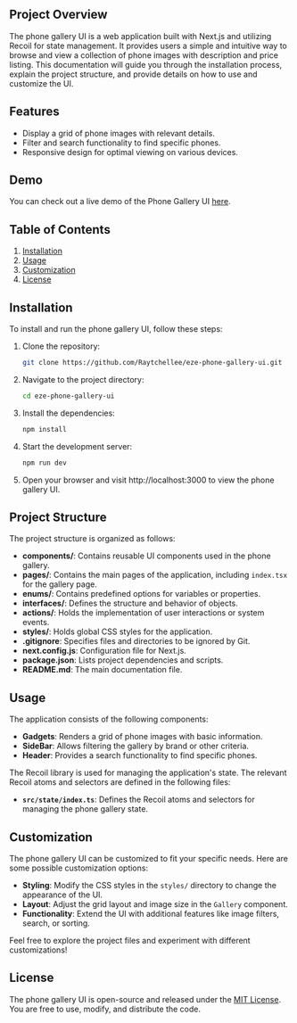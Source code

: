 ## Project Overview

The phone gallery UI is a web application built with Next.js and utilizing Recoil for state management. It provides users a simple and intuitive way to browse and view a collection of phone images with description and price listing. This documentation will guide you through the installation process, explain the project structure, and provide details on how to use and customize the UI.

## Features

- Display a grid of phone images with relevant details.
- Filter and search functionality to find specific phones.
- Responsive design for optimal viewing on various devices.

## Demo

You can check out a live demo of the Phone Gallery UI [here](https://phone-gallery-ui-live-fx5z-ng6171x2n-raytchellee.vercel.app).

## Table of Contents

1. [Installation](#installation)<!-- 2. [Project Structure](#project-structure) -->
2. [Usage](#usage)
3. [Customization](#customization)<!-- 5. [Contributing](#contributing) -->
4. [License](#license)

## Installation

To install and run the phone gallery UI, follow these steps:

1. Clone the repository:

   ```bash
   git clone https://github.com/Raytchellee/eze-phone-gallery-ui.git
   ```

2. Navigate to the project directory:

   ```bash
   cd eze-phone-gallery-ui
   ```

3. Install the dependencies:

   ```bash
   npm install
   ```

4. Start the development server:

   ```bash
   npm run dev
   ```

5. Open your browser and visit http://localhost:3000 to view the phone gallery UI.

## Project Structure

The project structure is organized as follows:
<!-- 
```
eze-phone-gallery-ui/
├── components/
│   ├── Gallery.js
│   ├── Image.js
│   └── ...
├── pages/
│   ├── index.js
│   └── ...
├── public/
│   ├── images/
│   │   ├── phone1.jpg
│   │   ├── phone2.jpg
│   │   └── ...
│   └── ...
├── styles/
│   ├── global.css
│   └── ...
├── .gitignore
├── next.config.js
├── package.json
├── README.md
└── ...
``` -->
- **components/**: Contains reusable UI components used in the phone gallery.
- **pages/**: Contains the main pages of the application, including `index.tsx` for the gallery page.
- **enums/**: Contains predefined options for variables or properties.
- **interfaces/**: Defines the structure and behavior of objects.
- **actions/**: Holds the implementation of user interactions or system events.
- **styles/**: Holds global CSS styles for the application.
- **.gitignore**: Specifies files and directories to be ignored by Git.
- **next.config.js**: Configuration file for Next.js.
- **package.json**: Lists project dependencies and scripts.
- **README.md**: The main documentation file.


## Usage

The application consists of the following components:

- **Gadgets**: Renders a grid of phone images with basic information.
- **SideBar**: Allows filtering the gallery by brand or other criteria.
- **Header**: Provides a search functionality to find specific phones.

The Recoil library is used for managing the application's state. The relevant Recoil atoms and selectors are defined in the following files:

- **`src/state/index.ts`**: Defines the Recoil atoms and selectors for managing the phone gallery state.

## Customization

The phone gallery UI can be customized to fit your specific needs. Here are some possible customization options:

- **Styling**: Modify the CSS styles in the `styles/` directory to change the appearance of the UI.
- **Layout**: Adjust the grid layout and image size in the `Gallery` component.
- **Functionality**: Extend the UI with additional features like image filters, search, or sorting.

Feel free to explore the project files and experiment with different customizations!

<!-- ## Contributing -->

<!-- Contributions are welcome!

 If you'd like to contribute to the phone gallery UI, please follow these guidelines:

1. Fork the repository.
2. Create a new branch for your feature/bug fix.
3. Make your changes and ensure they are properly tested.
4. Commit your changes and push them to your fork.
5. Submit a pull request with a clear description of your changes.
 -->
## License

The phone gallery UI is open-source and released under the [MIT License](https://opensource.org/licenses/MIT). You are free to use, modify, and distribute the code.

<!-- Please refer to the [LICENSE](https://github.com/raytchellee/eze-phone-gallery-ui/blob/main/LICENSE) file for more details. -->
